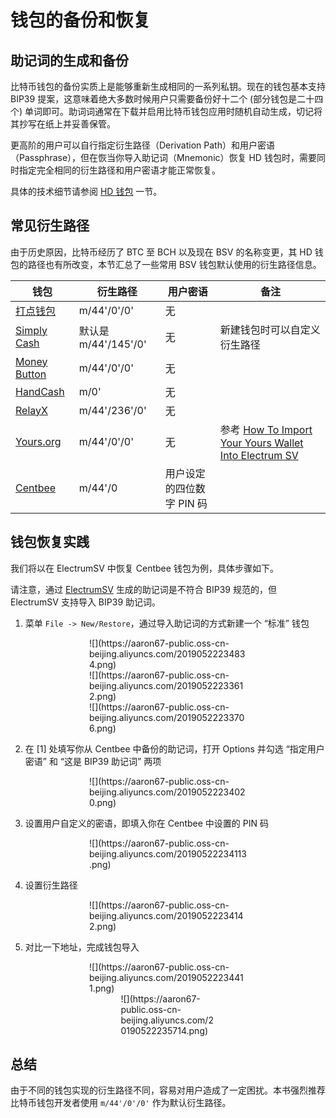 # 钱包的备份和恢复

## 助记词的生成和备份

比特币钱包的备份实质上是能够重新生成相同的一系列私钥。现在的钱包基本支持 BIP39 提案，这意味着绝大多数时候用户只需要备份好十二个 (部分钱包是二十四个) 单词即可。助词词通常在下载并启用比特币钱包应用时随机自动生成，切记将其抄写在纸上并妥善保管。

更高阶的用户可以自行指定衍生路径（Derivation Path）和用户密语（Passphrase），但在恢当你导入助记词（Mnemonic）恢复 HD 钱包时，需要同时指定完全相同的衍生路径和用户密语才能正常恢复。

具体的技术细节请参阅 [HD 钱包](chapter-wallet/hd-wallet.md) 一节。

## 常见衍生路径

由于历史原因，比特币经历了 BTC 至 BCH 以及现在 BSV 的名称变更，其 HD 钱包的路径也有所改变，本节汇总了一些常用 BSV 钱包默认使用的衍生路径信息。

钱包 | 衍生路径 | 用户密语 | 备注
--- | --- | --- | ---
[打点钱包](https://www.ddpurse.com/) | m/44'/0'/0' | 无 |
[Simply Cash](https://simply.cash/) | 默认是 m/44'/145'/0' | 无 | 新建钱包时可以自定义衍生路径
[Money Button](https://www.moneybutton.com/) | m/44'/0'/0' | 无 |
[HandCash](https://handcash.io/) | m/0' | 无 |
[RelayX](https://relayx.io/) | m/44'/236'/0' | 无 |
[Yours.org](https://www.yours.org/) | m/44'/0'/0' | 无 | 参考 [How To Import Your Yours Wallet Into Electrum SV](https://www.yours.org/content/how-to-import-your-yours-wallet-into-electrum-sv-c811b3dea0fb)
[Centbee](https://www.centbee.com/) | m/44'/0 | 用户设定的四位数字 PIN 码 |


## 钱包恢复实践

我们将以在 ElectrumSV 中恢复 Centbee 钱包为例，具体步骤如下。

请注意，通过 [ElectrumSV](https://electrumsv.io/) 生成的助记词是不符合 BIP39 规范的，但 ElectrumSV 支持导入 BIP39 助记词。

1. 菜单 `File -> New/Restore`，通过导入助记词的方式新建一个 “标准” 钱包

<div style="width: 50%; margin: auto">![](https://aaron67-public.oss-cn-beijing.aliyuncs.com/20190522234834.png)</div>

<div style="width: 50%; margin: auto">![](https://aaron67-public.oss-cn-beijing.aliyuncs.com/20190522233612.png)</div>

<div style="width: 50%; margin: auto">![](https://aaron67-public.oss-cn-beijing.aliyuncs.com/20190522233706.png)</div>

2. 在 [1] 处填写你从 Centbee 中备份的助记词，打开 Options 并勾选 “指定用户密语” 和 “这是 BIP39 助记词” 两项

<div style="width: 50%; margin: auto">![](https://aaron67-public.oss-cn-beijing.aliyuncs.com/20190522234020.png)</div>

3. 设置用户自定义的密语，即填入你在 Centbee 中设置的 PIN 码

<div style="width: 50%; margin: auto">![](https://aaron67-public.oss-cn-beijing.aliyuncs.com/20190522234113.png)</div>

4. 设置衍生路径

<div style="width: 50%; margin: auto">![](https://aaron67-public.oss-cn-beijing.aliyuncs.com/20190522234142.png)</div>

5. 对比一下地址，完成钱包导入

<div style="width: 50%; margin: auto">![](https://aaron67-public.oss-cn-beijing.aliyuncs.com/20190522234411.png)</div>

<div style="width: 30%; margin: auto">![](https://aaron67-public.oss-cn-beijing.aliyuncs.com/20190522235714.png)</div>

## 总结

由于不同的钱包实现的衍生路径不同，容易对用户造成了一定困扰。本书强烈推荐比特币钱包开发者使用 `m/44'/0'/0'` 作为默认衍生路径。
